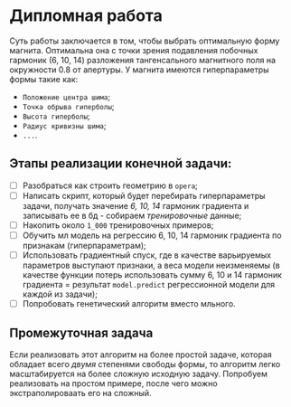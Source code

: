 # Дипломная работа
Суть работы заключается в том, чтобы выбрать оптимальную форму магнита. Оптимальна она с точки зрения подавления побочных гармоник (6, 10, 14) разложения тангенсального магнитного поля на окружности 0.8 от апертуры.
У магнита имеются гиперпараметры формы такие как:
- ```Положение центра шима```;
- ```Точка обрыва гиперболы```;
- ```Высота гиперболы```;
- ```Радиус кривизны шима```;
- ```...```.

## Этапы реализации конечной задачи:
- [ ] Разобраться как строить геометрию в ```opera```;
- [ ] Написать скрипт, который будет перебирать гиперпараметры задачи, получать значение *6, 10, 14* гармоник градиента и записывать ее в бд - собираем *тренировочные* данные;
- [ ] Накопить около ```1_000``` тренировочных примеров;
- [ ] Обучить мл модель на регрессию 6, 10, 14 гармоник градиента по признакам (гиперпараметрам);
- [ ] Использовать градиентный спуск, где в качестве варьируемых параметров выступают признаки, а веса модели неизменяемы (в качестве функции потерь использовать сумму 6, 10 и 14 гармоник градиента = результат ```model.predict``` регрессионной модели для каждой из задачи);
- [ ] Попробовать генетический алгоритм вместо мльного.

## Промежуточная задача
Если реализовать этот алгоритм на более простой задаче, которая обладает всего *двумя* степенями свободы формы, то алгоритм легко масштабируется на более сложную исходную задачу. Попробуем реализовать на простом примере, после чего можно экстраполироваать его на сложный.
